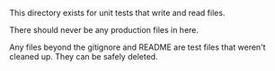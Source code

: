 This directory exists for unit tests that write and read files. 

There should never be any production files in here. 

Any files beyond the gitignore and README are test files that weren't cleaned up. They can be safely deleted.